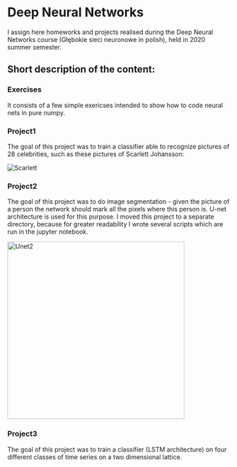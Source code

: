 # Deep Neural Networks

I assign here homeworks and projects realised during the Deep Neural Networks course (Głębokie sieci neuronowe in polish), held in 2020 summer semester.

## Short description of the content:

### Exercises

It consists of a few simple exericses intended to show how to code neural nets in pure numpy.

### Project1

The goal of this project was to train a classifier able to recognize pictures of 28 celebrities, such as these pictures of Scarlett Johansson:

![Scarlett](https://user-images.githubusercontent.com/58878073/109388416-20fb3c80-7907-11eb-805f-5da2e6a957fd.png)

### Project2

The goal of this project was to do image segmentation - given the picture of a person the network should mark all the pixels where this person is. U-net architecture is used for this purpose. I moved this project to a separate directory, because for greater readability I wrote several scripts which are run in the jupyter notebook.

<img width="400" alt="Unet2" src="https://user-images.githubusercontent.com/58878073/109388602-5f452b80-7908-11eb-8f9e-e6387b3153f2.png">

### Project3

The goal of this project was to train a classifier (LSTM architecture) on four different classes of time series on a two dimensional lattice.
